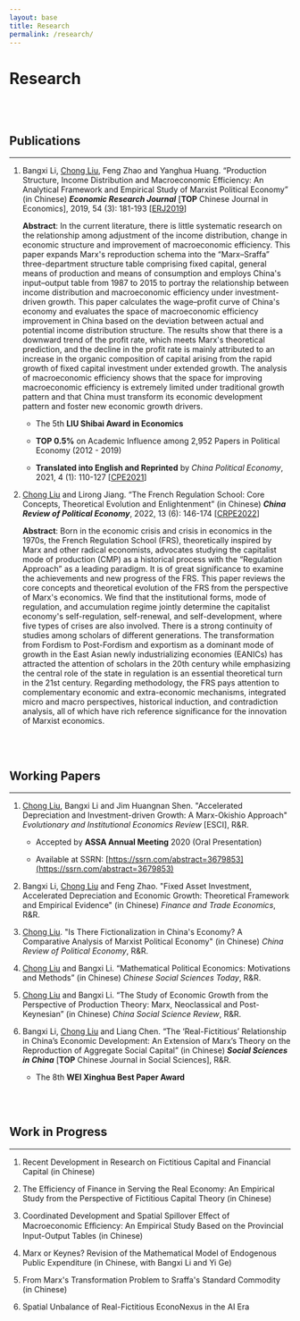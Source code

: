 ```yaml
---
layout: base
title: Research
permalink: /research/
---
```


# Research

<br/>
<br/>

## Publications

------

1. Bangxi Li, <u>Chong Liu</u>, Feng Zhao and Yanghua Huang.
    “Production Structure, Income Distribution and Macroeconomic Efficiency: An Analytical Framework and Empirical Study of Marxist Political Economy” (in Chinese)
    ***Economic Research Journal*** [**TOP** Chinese Journal in Economics], 2019, 54 (3): 181-193 [[ERJ2019](http://39.98.141.84:3838/iMarxTool/ERJ2019.pdf)]

    **Abstract**: In the current literature, there is little systematic research on the relationship among adjustment of the income distribution, change in economic structure and improvement of macroeconomic efficiency. This paper expands Marx's reproduction schema into the “Marx–Sraffa” three-department structure table comprising fixed capital, general means of production and means of consumption and employs China's input–output table from 1987 to 2015 to portray the relationship between income distribution and macroeconomic efficiency under investment-driven growth. This paper calculates the wage–profit curve of China's economy and evaluates the space of macroeconomic efficiency improvement in China based on the deviation between actual and potential income distribution structure. The results show that there is a downward trend of the profit rate, which meets Marx's theoretical prediction, and the decline in the profit rate is mainly attributed to an increase in the organic composition of capital arising from the rapid growth of fixed capital investment under extended growth. The analysis of macroeconomic efficiency shows that the space for improving macroeconomic efficiency is extremely limited under traditional growth pattern and that China must transform its economic development pattern and foster new economic growth drivers.

   - The 5th **LIU Shibai Award in Economics**

   - **TOP 0.5%** on Academic Influence among 2,952 Papers in Political Economy (2012 - 2019)

   - **Translated into English and Reprinted** by _China Political Economy_, 2021, 4 (1): 110-127 [[CPE2021](http://39.98.141.84:3838/iMarxTool/CPE2021.pdf)]

2. <u>Chong Liu</u> and Lirong Jiang. 
    “The French Regulation School: Core Concepts, Theoretical Evolution and Enlightenment” (in Chinese)
    ***China Review of Political Economy***, 2022, 13 (6): 146-174 [[CRPE2022](http://39.98.141.84:3838/iMarxTool/CRPE2022.pdf)]

    **Abstract**: Born in the economic crisis and crisis in economics in the 1970s, the French Regulation School (FRS), theoretically inspired by Marx and other radical economists, advocates studying the capitalist mode of production (CMP) as a historical process with the “Regulation Approach” as a leading paradigm. It is of great significance to examine the achievements and new progress of the FRS. This paper reviews the core concepts and theoretical evolution of the FRS from the perspective of Marx's economics. We find that the institutional forms, mode of regulation, and accumulation regime jointly determine the capitalist economy's self-regulation, self-renewal, and self-development, where five types of crises are also involved. There is a strong continuity of studies among scholars of different generations. The transformation from Fordism to Post-Fordism and exportism as a dominant mode of growth in the East Asian newly industrializing economies (EANICs) has attracted the attention of scholars in the 20th century while emphasizing the central role of the state in regulation is an essential theoretical turn in the 21st century. Regarding methodology, the FRS pays attention to complementary economic and extra-economic mechanisms, integrated micro and macro perspectives, historical induction, and contradiction analysis, all of which have rich reference significance for the innovation of Marxist economics.

<br/>
<br/>

## Working Papers

-----

1. <u>Chong Liu</u>, Bangxi Li and Jim Huangnan Shen.
    "Accelerated Depreciation and Investment-driven Growth: A Marx-Okishio Approach"
    _Evolutionary and Institutional Economics Review_ [ESCI], R&R.

    - Accepted by **ASSA Annual Meeting** 2020 (Oral Presentation)

    - Available at SSRN: [https://ssrn.com/abstract=3679853](https://ssrn.com/abstract=3679853)

2. Bangxi Li, <u>Chong Liu</u> and Feng Zhao.
    "Fixed Asset Investment, Accelerated Depreciation and Economic Growth: Theoretical Framework and Empirical Evidence" (in Chinese)
    _Finance and Trade Economics_, R&R.

3. <u>Chong Liu</u>.
    "Is There Fictionalization in China's Economy? A Comparative Analysis of Marxist Political Economy" (in Chinese)
    _China Review of Political Economy_, R&R.

4. <u>Chong Liu</u> and Bangxi Li.
    “Mathematical Political Economics: Motivations and Methods” (in Chinese)
    _Chinese Social Sciences Today_, R&R.

5. <u>Chong Liu</u> and Bangxi Li.
    “The Study of Economic Growth from the Perspective of Production Theory: Marx, Neoclassical and Post-Keynesian” (in Chinese)
    _China Social Science Review_, R&R.

6. Bangxi Li, <u>Chong Liu</u> and Liang Chen.
    “The ‘Real-Fictitious’ Relationship in China’s Economic Development: An Extension of Marx’s Theory on the Reproduction of Aggregate Social Capital” (in Chinese)
    ***Social Sciences in China*** [**TOP** Chinese Journal in Social Sciences], R&R.

   - The 8th **WEI Xinghua Best Paper Award**

<br/>
<br/>


## Work in Progress

-----

1. Recent Development in Research on Fictitious Capital and Financial Capital (in Chinese)

2. The Efficiency of Finance in Serving the Real Economy: An Empirical Study from the Perspective of Fictitious Capital Theory (in Chinese)

3. Coordinated Development and Spatial Spillover Effect of Macroeconomic Eﬀiciency: An Empirical Study Based on the Provincial Input-Output Tables (in Chinese)

4. Marx or Keynes? Revision of the Mathematical Model of Endogenous Public Expenditure (in Chinese, with Bangxi Li and Yi Ge)

5. From Marx's Transformation Problem to Sraffa's Standard Commodity (in Chinese)

6. Spatial Unbalance of Real-Fictitious EconoNexus in the AI Era

<br/>
<br/>
